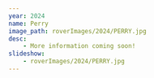 ```yaml
---
year: 2024
name: Perry
image_path: roverImages/2024/PERRY.jpg
desc:   
    - More information coming soon!
slideshow: 
    - roverImages/2024/PERRY.jpg
---
```

